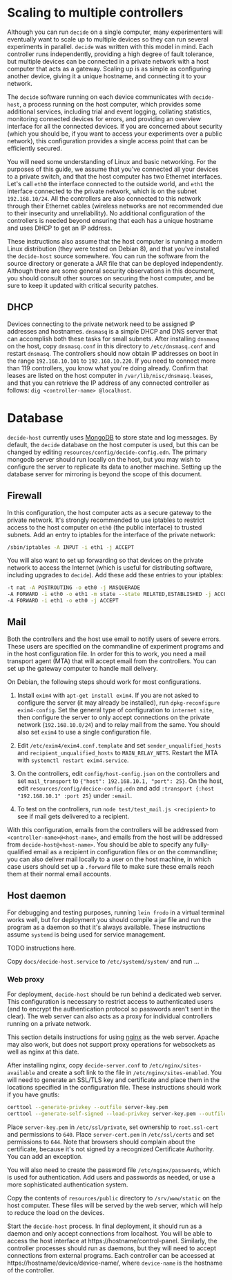 # Scaling to multiple controllers

Although you can run `decide` on a single computer, many experimenters will eventually want to scale up to multiple devices so they can run several experiments in parallel. `decide` was written with this model in mind. Each controller runs independently, providing a high degree of fault tolerance, but multiple devices can be connected in a private network with a host computer that acts as a gateway. Scaling up is as simple as configuring another device, giving it a unique hostname, and connecting it to your network.

The `decide` software running on each device communicates with `decide-host`, a process running on the host computer, which provides some additional services, including trial and event logging, collating statistics, monitoring connected devices for errors, and providing an overview interface for all the connected devices. If you are concerned about security (which you should be, if you want to access your experiments over a public network), this configuration provides a single access point that can be efficiently secured.

You will need some understanding of Linux and basic networking. For the purposes of this guide, we assume that you've connected all your devices to a private switch, and that the host computer has two Ethernet interfaces. Let's call `eth0` the interface connected to the outside world, and `eth1` the interface connected to the private network, which is on the subnet `192.168.10/24`. All the controllers are also connected to this network through their Ethernet cables (wireless networks are not recommended due to their insecurity and unreliability). No additional configuration of the controllers is needed beyond ensuring that each has a unique hostname and uses DHCP to get an IP address.

These instructions also assume that the host computer is running a modern Linux distribution (they were tested on Debian 8), and that you've installed the `decide-host` source somewhere. You can run the software from the source directory or generate a JAR file that can be deployed independently. Although there are some general security observations in this document, you should consult other sources on securing the host computer, and be sure to keep it updated with critical security patches.

## DHCP

Devices connecting to the private network need to be assigned IP addresses and hostnames. `dnsmasq` is a simple DHCP and DNS server that can accomplish both these tasks for small subnets.  After installing `dnsmasq` on the host, copy `dnsmasq.conf` in this directory to `/etc/dnsmasq.conf` and restart `dnsmasq`. The controllers should now obtain IP addresses on boot in the range `192.168.10.101` to `192.168.10.220`. If you need to connect more than 119 controllers, you know what you're doing already. Confirm that leases are listed on the host computer in `/var/lib/misc/dnsmasq.leases`, and that you can retrieve the IP address of any connected controller as follows: `dig <controller-name> @localhost`.

# Database

`decide-host` currently uses [MongoDB](https://mongodb.org) to store state and log messages. By default, the `decide` database on the host computer is used, but this can be changed by editing `resources/config/decide-config.edn`. The primary mongodb server should run locally on the host, but you may wish to configure the server to replicate its data to another machine. Setting up the database server for mirroring is beyond the scope of this document.

## Firewall

In this configuration, the host computer acts as a secure gateway to the private network. It's strongly recommended to use iptables to restrict access to the host computer on `eth0` (the public interface) to trusted subnets. Add an entry to iptables for the interface of the private network:

```bash
/sbin/iptables -A INPUT -i eth1 -j ACCEPT
```

You will also want to set up forwarding so that devices on the private network to access the Internet (which is useful for distributing software, including upgrades to `decide`). Add these add these entries to your iptables:

```bash
-t nat -A POSTROUTING -o eth0 -j MASQUERADE
-A FORWARD -i eth0 -o eth1 -m state --state RELATED,ESTABLISHED -j ACCEPT
-A FORWARD -i eth1 -o eth0 -j ACCEPT
```

## Mail

Both the controllers and the host use email to notify users of severe errors. These users are specified on the commandline of experiment programs and in the host configuration file. In order for this to work, you need a mail transport agent (MTA) that will accept email from the controllers. You can set up the gateway computer to handle mail delivery.

On Debian, the following steps should work for most configurations.

1. Install `exim4` with `apt-get install exim4`. If you are not asked to configure the server (it may already be installed), run `dpkg-reconfigure exim4-config`. Set the general type of configuration to `internet site`, then configure the server to only accept connections on the private network (`192.168.10.0/24`) and to relay mail from the same. You should also set `exim4` to use a single configuration file.

2. Edit `/etc/exim4/exim4.conf.template` and set `sender_unqualified_hosts` and `recipient_unqualified_hosts` to `MAIN_RELAY_NETS`. Restart the MTA with `systemctl restart exim4.service`.

3. On the controllers, edit `config/host-config.json` on the controllers and set `mail_transport` to `{"host": 192.168.10.1, "port": 25}`. On the host, edit `resources/config/decice-config.edn` and add `:transport {:host "192.168.10.1" :port 25}` under `:email`.

4. To test on the controllers, run `node test/test_mail.js <recipient>` to see if mail gets delivered to a recipient.

With this configuration, emails from the controllers will be addressed from
`<controller-name>@<host-name>`, and emails from the host will be addressed from `decide-host@<host-name>`. You should be able to specify any fully-qualified email as a recipient in configuration files or on the commandline; you can also deliver mail locally to a user on the host machine, in which case users should set up a `.forward` file to make sure these emails reach them at their normal email accounts.

## Host daemon

For debugging and testing purposes, running `lein frodo` in a virtual terminal works well, but for deployment you should compile a jar file and run the program as a daemon so that it's always available.  These instructions assume `systemd` is being used for service management.

TODO instructions here.

Copy `docs/decide-host.service` to `/etc/systemd/system/` and run ...

### Web proxy

For deployment, `decide-host` should be run behind a dedicated web server. This configuration is necessary to restrict access to authenticated users (and to encrypt the authentication protocol so passwords aren't sent in the clear).  The web server can also acts as a proxy for individual controllers running on a private network.

This section details instructions for using [nginx](http://nginx.org/) as the web server. Apache may also work, but does not support proxy operations for websockets as well as nginx at this date.

After installing nginx, copy `decide-server.conf` to `/etc/nginx/sites-available` and create a soft link to the file in `/etc/nginx/sites-enabled`. You will need to generate an SSL/TLS key and certificate and place them in the locations specified in the configuration file. These instructions should work if you have gnutls:

```bash
certtool --generate-privkey --outfile server-key.pem
certtool --generate-self-signed --load-privkey server-key.pem --outfile server-cert.pem
```

Place `server-key.pem` in `/etc/ssl/private`, set ownership to `root.ssl-cert` and permissions to `640`. Place `server-cert.pem` in `/etc/ssl/certs` and set permissions to `644`. Note that browsers should complain about the certificate, because it's not signed by a recognized Certificate Authority. You can add an exception.

You will also need to create the password file `/etc/nginx/passwords`, which is used for authentication. Add users and passwords as needed, or use a more sophisticated authentication system.

Copy the contents of `resources/public` directory to `/srv/www/static` on the host computer. These files will be served by the web server, which will help to reduce the load on the devices.

Start the `decide-host` process. In final deployment, it should run as a daemon and only accept connections from localhost. You will be able to access the host interface at https://hostname/control-panel. Similarly, the controller processes should run as daemons, but they will need to accept connections from external programs. Each controller can be accessed at https://hostname/device/device-name/, where `device-name` is the hostname of the controller.
